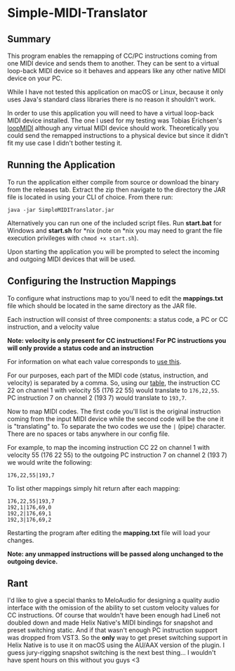# Simple-MIDI-Translator
## Summary
This program enables the remapping of CC/PC instructions coming from one MIDI device and sends them to another. They can be sent to a virtual loop-back MIDI device so it behaves and appears like any other native MIDI device on your PC.

While I have not tested this application on macOS or Linux, because it only uses Java's standard class libraries there is no reason it shouldn't work.

In order to use this application you will need to have a virtual loop-back MIDI device installed. The one I used for my testing was Tobias Erichsen's [loopMIDI](https://www.tobias-erichsen.de/software/loopmidi.html) although any virtual MIDI device should work. Theoretically you could send the remapped instructions to a physical device but since it didn't fit my use case I didn't bother testing it.

## Running the Application
To run the application either compile from source or download the binary from the releases tab. Extract the zip then navigate to the directory the JAR file is located in using your CLI of choice. From there run:

`java -jar SimpleMIDITranslator.jar`

Alternatively you can run one of the included script files. Run **start.bat** for Windows and **start.sh** for \*nix (note on \*nix you may need to grant the file execution privileges with `chmod +x start.sh`).

Upon starting the application you will be prompted to select the incoming and outgoing MIDI devices that will be used.

## Configuring the Instruction Mappings
To configure what instructions map to you'll need to edit the **mappings.txt** file which should be located in the same directory as the JAR file.

Each instruction will consist of three components: a status code, a PC or CC instruction, and a velocity value

**Note: velocity is only present for CC instructions! For PC instructions you will only provide a status code and an instruction**

For information on what each value corresponds to [use this](https://www.midi.org/specifications-old/item/table-2-expanded-messages-list-status-bytes).

For our purposes, each part of the MIDI code (status, instruction, and velocity) is separated by a comma. So, using our [table](https://www.midi.org/specifications-old/item/table-2-expanded-messages-list-status-bytes), the instruction CC 22 on channel 1 with velocity 55 (176 22 55) would translate to `176,22,55`. PC instruction 7 on channel 2 (193 7) would translate to `193,7`.

Now to map MIDI codes. The first code you'll list is the original instruction coming from the input MIDI device while the second code will be the one it is "translating" to. To separate the two codes we use the `|` (pipe) character. There are no spaces or tabs anywhere in our config file.

For example, to map the incoming instruction CC 22 on channel 1 with velocity 55 (176 22 55) to the outgoing PC instruction 7 on channel 2 (193 7) we would write the following:

`176,22,55|193,7`

To list other mappings simply hit return after each mapping:

```
176,22,55|193,7
192,1|176,69,0
192,2|176,69,1
192,3|176,69,2
```

Restarting the program after editing the **mapping.txt** file will load your changes.

**Note: any unmapped instructions will be passed along unchanged to the outgoing device.**

## Rant
I'd like to give a special thanks to MeloAudio for designing a quality audio interface with the omission of the ability to set custom velocity values for CC instructions. Of course that wouldn't have been enough had Line6 not doubled down and made Helix Native's MIDI bindings for snapshot and preset switching static. And if that wasn't enough PC instruction support was dropped from VST3. So the **only** way to get preset switching support in Helix Native is to use it on macOS using the AU/AAX version of the plugin. I guess jury-rigging snapshot switching is the next best thing... I wouldn't have spent hours on this without you guys <3
